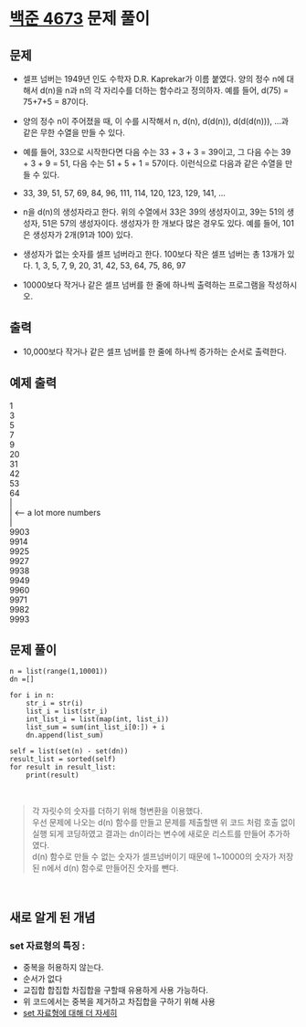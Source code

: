 # [백준 4673](https://www.acmicpc.net/problem/4673) 문제 풀이

## 문제
- 셀프 넘버는 1949년 인도 수학자 D.R. Kaprekar가 이름 붙였다. 양의 정수 n에 대해서 d(n)을 n과 n의 각 자리수를 더하는 함수라고 정의하자. 예를 들어, d(75) = 75+7+5 = 87이다.

- 양의 정수 n이 주어졌을 때, 이 수를 시작해서 n, d(n), d(d(n)), d(d(d(n))), ...과 같은 무한 수열을 만들 수 있다. 

- 예를 들어, 33으로 시작한다면 다음 수는 33 + 3 + 3 = 39이고, 그 다음 수는 39 + 3 + 9 = 51, 다음 수는 51 + 5 + 1 = 57이다. 이런식으로 다음과 같은 수열을 만들 수 있다.

- 33, 39, 51, 57, 69, 84, 96, 111, 114, 120, 123, 129, 141, ...

- n을 d(n)의 생성자라고 한다. 위의 수열에서 33은 39의 생성자이고, 39는 51의 생성자, 51은 57의 생성자이다. 생성자가 한 개보다 많은 경우도 있다. 예를 들어, 101은 생성자가 2개(91과 100) 있다. 

- 생성자가 없는 숫자를 셀프 넘버라고 한다. 100보다 작은 셀프 넘버는 총 13개가 있다. 1, 3, 5, 7, 9, 20, 31, 42, 53, 64, 75, 86, 97

- 10000보다 작거나 같은 셀프 넘버를 한 줄에 하나씩 출력하는 프로그램을 작성하시오.


## 출력
- 10,000보다 작거나 같은 셀프 넘버를 한 줄에 하나씩 증가하는 순서로 출력한다.


## 예제 출력

1<br>
3<br>
5<br>
7<br>
9<br>
20<br>
31<br>
42<br>
53<br>
64<br>
 |<br>
 |       <-- a lot more numbers<br>
 |<br>
9903<br>
9914<br>
9925<br>
9927<br>
9938<br>
9949<br>
9960<br>
9971<br>
9982<br>
9993<br>

## 문제 풀이

```
n = list(range(1,10001))
dn =[]

for i in n:
    str_i = str(i)
    list_i = list(str_i)
    int_list_i = list(map(int, list_i))
    list_sum = sum(int_list_i[0:]) + i
    dn.append(list_sum)

self = list(set(n) - set(dn))
result_list = sorted(self)
for result in result_list:
    print(result)

```
<br>

> 각 자릿수의 숫자를 더하기 위해 형변환을 이용했다.<br>
우선 문제에 나오는 d(n) 함수를 만들고 문제를 제출할땐 위 코드 처럼 호출 없이 실행 되게 코딩하였고 결과는 dn이라는 변수에 새로운 리스트를 만들어 추가하였다.<br>
d(n) 함수로 만들 수 없는 숫자가 셀프넘버이기 때문에 1~10000의 숫자가 저장된 n에서 d(n) 함수로 만들어진 숫자를 뺀다.

<br>

## 새로 알게 된 개념

### set 자료형의 특징 : <br>
- 중복을 허용하지 않는다.
- 순서가 없다
- 교집합 합집합 차집합을 구할때 유용하게 사용 가능하다.
- 위 코드에서는 중복을 제거하고 차집합을 구하기 위해 사용
- [set 자료형에 대해 더 자세히](https://github.com/DabinLim/Today-I-Learned/blob/master/Python/map().md)